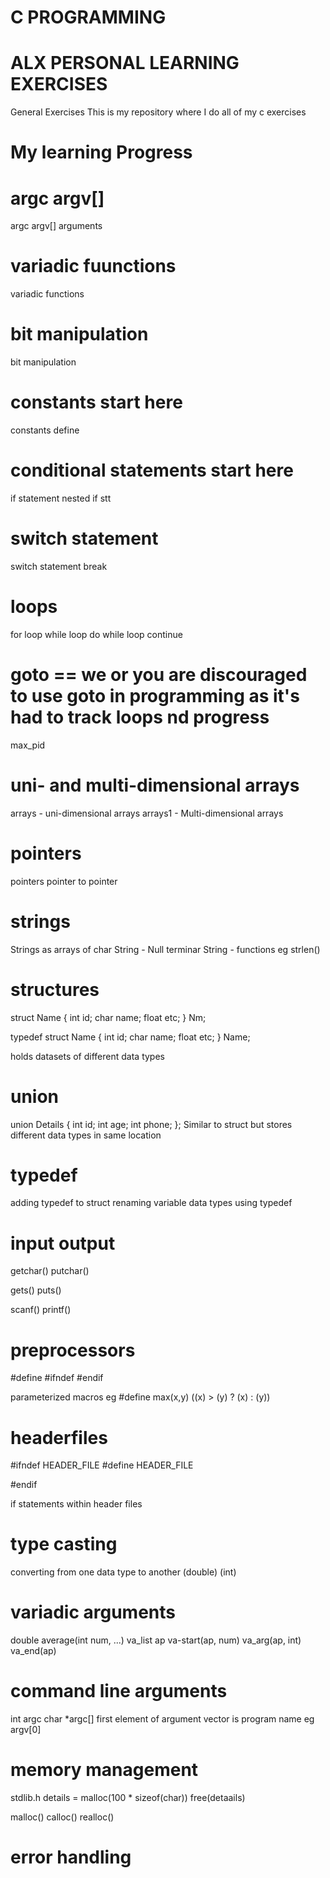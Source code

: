 # C PROGRAMMING 
# ALX PERSONAL LEARNING EXERCISES
General Exercises
This is my repository where I do all of my c exercises

# My learning Progress
# argc argv[]
argc argv[]
arguments

# variadic fuunctions
variadic functions

# bit manipulation
bit manipulation

# constants start here
constants
define

# conditional statements start here
if statement
nested if stt

# switch statement
switch statement
break

# loops
for loop
while loop
do while loop
continue

# goto == we or you are discouraged to use goto in programming as it's had to track loops nd progress
max_pid

# uni- and multi-dimensional arrays
arrays - uni-dimensional arrays
arrays1 - Multi-dimensional arrays

# pointers
pointers
pointer to pointer

# strings
Strings as arrays of char
String - Null terminar
String - functions eg strlen()

# structures
struct Name {
    int id;
    char name;
    float etc;
} Nm;

typedef struct Name {
    int id;
    char name;
    float etc;
} Name;

holds datasets of different data types

# union
union Details {
    int id;
    int age;
    int phone;
};
Similar to struct but stores different data types in same location

# typedef
adding typedef to struct
renaming variable data types using typedef

# input output
getchar()
putchar()

gets()
puts()

scanf()
printf()

# preprocessors
#define
#ifndef
#endif

parameterized macros eg 
#define max(x,y) ((x) > (y) ? (x) : (y))

# headerfiles
#ifndef HEADER_FILE
#define HEADER_FILE

#endif

if statements within header files

# type casting
converting from one data type to another
(double)
(int)

# variadic arguments
double average(int num, ...)
va_list ap
va-start(ap, num)
va_arg(ap, int)
va_end(ap)

# command line arguments
int argc
char *argc[]
first element of argument vector is program name eg argv[0]

# memory management
stdlib.h
details = malloc(100 * sizeof(char))
free(detaails)

malloc()
calloc()
realloc()

# error handling
